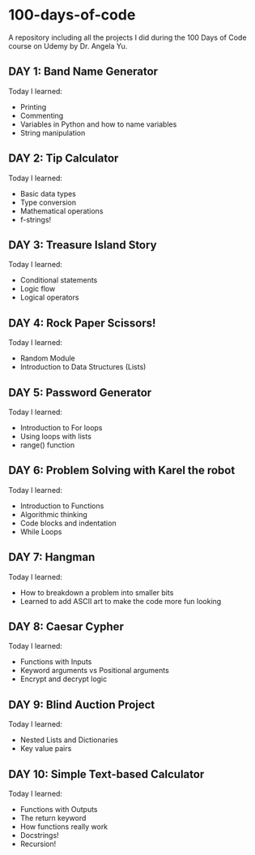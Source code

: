 # 100-days-of-code

A repository including all the projects I did during the 100 Days of Code course on Udemy by Dr. Angela Yu.

## DAY 1: Band Name Generator
Today I learned: 
- Printing 
- Commenting
- Variables in Python and how to name variables
- String manipulation

## DAY 2: Tip Calculator
Today I learned: 
- Basic data types
- Type conversion
- Mathematical operations
- f-strings!

## DAY 3: Treasure Island Story
Today I learned:
- Conditional statements
- Logic flow
- Logical operators

## DAY 4: Rock Paper Scissors! 
Today I learned:
- Random Module
- Introduction to Data Structures (Lists)

## DAY 5: Password Generator
Today I learned:
- Introduction to For loops
- Using loops with lists
- range() function

## DAY 6: Problem Solving with Karel the robot
Today I learned:
- Introduction to Functions
- Algorithmic thinking
- Code blocks and indentation
- While Loops

## DAY 7: Hangman
Today I learned:
- How to breakdown a problem into smaller bits
- Learned to add ASCII art to make the code more fun looking

## DAY 8: Caesar Cypher
Today I learned:
- Functions with Inputs
- Keyword arguments vs Positional arguments
- Encrypt and decrypt logic

## DAY 9: Blind Auction Project
Today I learned:
- Nested Lists and Dictionaries
- Key value pairs

## DAY 10: Simple Text-based Calculator
Today I learned:
- Functions with Outputs
- The return keyword
- How functions really work
- Docstrings!
- Recursion!
